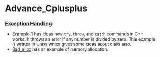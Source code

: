 # Advance_Cplusplus
### [Exception Handling](Exception-Handling):
+ [Example-1](Exception-Handling/Example-1) has ideas how `try`, `throw`, and `catch` commands in C++ works. It throws an error if any number is divided by zero. This example is written in Class which gives some ideas about class also. 
+ [Bad_alloc](Exception-Handling/Bad_alloc) has an example of memory allocation.
